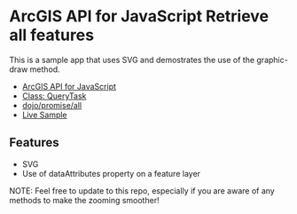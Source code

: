 # ArcGIS API for JavaScript Retrieve all features

This is a sample app that uses SVG and demostrates the use of the graphic-draw method.

* [ArcGIS API for JavaScript](https://developers.arcgis.com/javascript/)
* [Class: QueryTask](https://developers.arcgis.com/javascript/jsapi/querytask-amd.html)
* [dojo/promise/all](http://dojotoolkit.org/reference-guide/1.10/dojo/promise/all.html)
* [Live Sample](http://esri.github.io/developer-support/web-js/svg-feature-layer-surface-type/bombs.html)

## Features

* SVG
* Use of dataAttributes property on a feature layer

NOTE: Feel free to update to this repo, especially if you are aware of any methods to make the zooming smoother!
